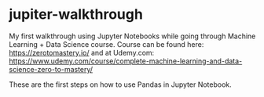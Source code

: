 # jupiter-walkthrough

My first walkthrough using Jupyter Notebooks while going through Machine Learning + Data Science course. Course can be found here: https://zerotomastery.io/ 
and at Udemy.com: https://www.udemy.com/course/complete-machine-learning-and-data-science-zero-to-mastery/

These are the first steps on how to use Pandas in Jupyter Notebook. 
